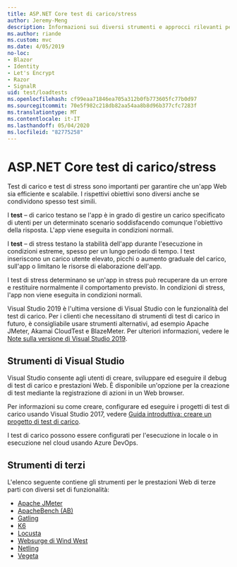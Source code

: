 ```yaml
---
title: ASP.NET Core test di carico/stress
author: Jeremy-Meng
description: Informazioni sui diversi strumenti e approcci rilevanti per test di carico e test di stress ASP.NET Core app.
ms.author: riande
ms.custom: mvc
ms.date: 4/05/2019
no-loc:
- Blazor
- Identity
- Let's Encrypt
- Razor
- SignalR
uid: test/loadtests
ms.openlocfilehash: cf99eaa71846ea705a312b0fb773605fc77b0d97
ms.sourcegitcommit: 70e5f982c218db82aa54aa8b8d96b377cfc7283f
ms.translationtype: MT
ms.contentlocale: it-IT
ms.lasthandoff: 05/04/2020
ms.locfileid: "82775258"
---
```

# <a name="aspnet-core-loadstress-testing"></a>ASP.NET Core test di carico/stress

Test di carico e test di stress sono importanti per garantire che un'app Web sia efficiente e scalabile. I rispettivi obiettivi sono diversi anche se condividono spesso test simili.

I **test** &ndash; di carico testano se l'app è in grado di gestire un carico specificato di utenti per un determinato scenario soddisfacendo comunque l'obiettivo della risposta. L'app viene eseguita in condizioni normali.

I **test** &ndash; di stress testano la stabilità dell'app durante l'esecuzione in condizioni estreme, spesso per un lungo periodo di tempo. I test inseriscono un carico utente elevato, picchi o aumento graduale del carico, sull'app o limitano le risorse di elaborazione dell'app.

I test di stress determinano se un'app in stress può recuperare da un errore e restituire normalmente il comportamento previsto. In condizioni di stress, l'app non viene eseguita in condizioni normali.

Visual Studio 2019 è l'ultima versione di Visual Studio con le funzionalità del test di carico. Per i clienti che necessitano di strumenti di test di carico in futuro, è consigliabile usare strumenti alternativi, ad esempio Apache JMeter, Akamai CloudTest e BlazeMeter. Per ulteriori informazioni, vedere le [Note sulla versione di Visual Studio 2019](/visualstudio/releases/2019/release-notes-v16.0#test-tools).

## <a name="visual-studio-tools"></a>Strumenti di Visual Studio

Visual Studio consente agli utenti di creare, sviluppare ed eseguire il debug di test di carico e prestazioni Web. È disponibile un'opzione per la creazione di test mediante la registrazione di azioni in un Web browser.

Per informazioni su come creare, configurare ed eseguire i progetti di test di carico usando Visual Studio 2017, vedere [Guida introduttiva: creare un progetto di test di carico](/visualstudio/test/quickstart-create-a-load-test-project?view=vs-2017).

I test di carico possono essere configurati per l'esecuzione in locale o in esecuzione nel cloud usando Azure DevOps.

## <a name="third-party-tools"></a>Strumenti di terzi

L'elenco seguente contiene gli strumenti per le prestazioni Web di terze parti con diversi set di funzionalità:

* [Apache JMeter](https://jmeter.apache.org/)
* [ApacheBench (AB)](https://httpd.apache.org/docs/2.4/programs/ab.html)
* [Gatling](https://gatling.io/)
* [K6](https://k6.io)
* [Locusta](https://locust.io/)
* [Websurge di Wind West](https://websurge.west-wind.com/)
* [Netling](https://github.com/hallatore/Netling)
* [Vegeta](https://github.com/tsenart/vegeta)

